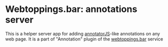 # Webtoppings.bar: annotations server

This is a helper server app for adding [annotatorJS](annotatorjs.org)-like annotations on any web page.
It is a part of "Annotation" plugin of the [webtoppings.bar](https://webtoppings.bar) service
